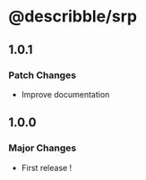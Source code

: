 # @describble/srp

## 1.0.1

### Patch Changes

- Improve documentation

## 1.0.0

### Major Changes

- First release !
